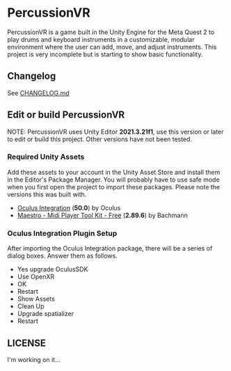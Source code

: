 # PercussionVR
PercussionVR is a game built in the Unity Engine for the Meta Quest 2 to play drums and keyboard instruments in a customizable, modular environment where the user can add, move, and adjust instruments. This project is very incomplete but is starting to show basic functionality.

## Changelog
See [CHANGELOG.md](CHANGELOG.md)

## Edit or build PercussionVR
NOTE: PercussionVR uses Unity Editor **2021.3.21f1**, use this version or later to edit or build this project. Other versions have not been tested.

### Required Unity Assets
Add these assets to your account in the Unity Asset Store and install them in the Editor's Package Manager.
You will probably have to use safe mode when you first open the project to import these packages.
Please note the versions this was built with.
- [Oculus Integration](https://assetstore.unity.com/packages/tools/integration/oculus-integration-82022) (**50.0**) by Oculus
- [Maestro - Midi Player Tool Kit - Free](https://assetstore.unity.com/packages/tools/audio/maestro-midi-player-tool-kit-free-107994) (**2.89.6**) by Bachmann

### Oculus Integration Plugin Setup
After importing the Oculus Integration package, there will be a series of dialog boxes. Answer them as follows.
- Yes upgrade OculusSDK
- Use OpenXR
- OK
- Restart
- Show Assets
- Clean Up
- Upgrade spatializer
- Restart

## LICENSE
I'm working on it...